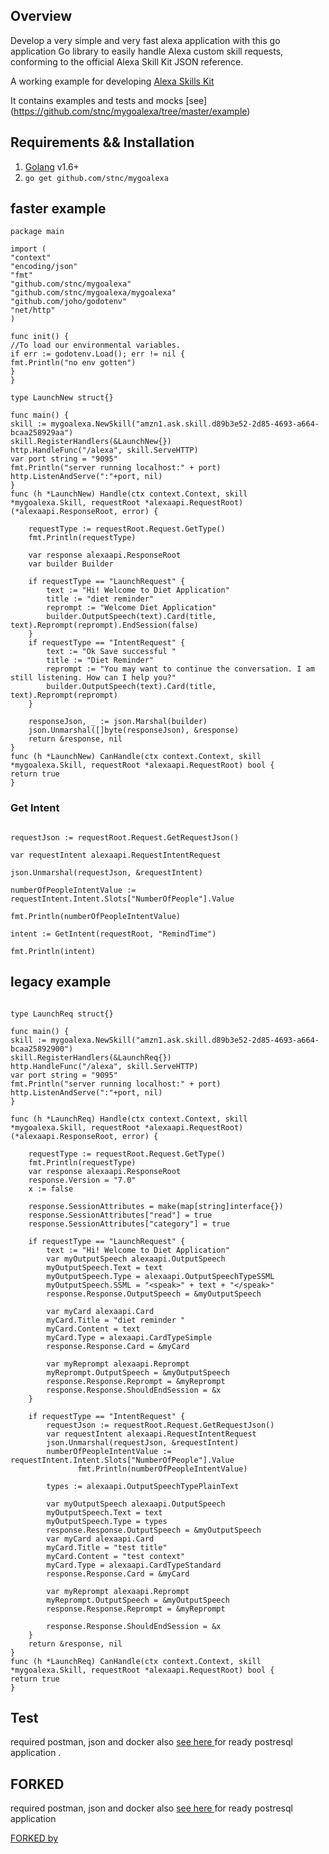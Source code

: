 ## Overview
Develop a very simple and very fast alexa application with this go application
Go library to easily handle Alexa custom skill requests, conforming to the official Alexa Skill Kit JSON reference.

A working example for developing [Alexa Skills Kit](http://developer.amazon.com/public/solutions/alexa/alexa-skills-kit)

It contains examples and tests and mocks  [see] (https://github.com/stnc/mygoalexa/tree/master/example)

## Requirements && Installation

1. [Golang](https://golang.org/) v1.6+
2. `go get github.com/stnc/mygoalexa`


## faster example 


```golang
package main

import (
"context"
"encoding/json"
"fmt"
"github.com/stnc/mygoalexa"
"github.com/stnc/mygoalexa/mygoalexa"
"github.com/joho/godotenv"
"net/http"
)

func init() {
//To load our environmental variables.
if err := godotenv.Load(); err != nil {
fmt.Println("no env gotten")
}
}

type LaunchNew struct{}

func main() {
skill := mygoalexa.NewSkill("amzn1.ask.skill.d89b3e52-2d85-4693-a664-bcaa258929aa")
skill.RegisterHandlers(&LaunchNew{})
http.HandleFunc("/alexa", skill.ServeHTTP)
var port string = "9095"
fmt.Println("server running localhost:" + port)
http.ListenAndServe(":"+port, nil)
}
func (h *LaunchNew) Handle(ctx context.Context, skill *mygoalexa.Skill, requestRoot *alexaapi.RequestRoot) (*alexaapi.ResponseRoot, error) {

	requestType := requestRoot.Request.GetType()
	fmt.Println(requestType)

	var response alexaapi.ResponseRoot
	var builder Builder

	if requestType == "LaunchRequest" {
		text := "Hi! Welcome to Diet Application"
		title := "diet reminder"
		reprompt := "Welcome Diet Application"
		builder.OutputSpeech(text).Card(title, text).Reprompt(reprompt).EndSession(false)
	}
	if requestType == "IntentRequest" {
		text := "Ok Save successful "
		title := "Diet Reminder"
		reprompt := "You may want to continue the conversation. I am still listening. How can I help you?"
		builder.OutputSpeech(text).Card(title, text).Reprompt(reprompt)
	}

	responseJson, _ := json.Marshal(builder)
	json.Unmarshal([]byte(responseJson), &response)
	return &response, nil
}
func (h *LaunchNew) CanHandle(ctx context.Context, skill *mygoalexa.Skill, requestRoot *alexaapi.RequestRoot) bool {
return true
}
```


### Get Intent 

```golang

requestJson := requestRoot.Request.GetRequestJson()

var requestIntent alexaapi.RequestIntentRequest

json.Unmarshal(requestJson, &requestIntent)

numberOfPeopleIntentValue := requestIntent.Intent.Slots["NumberOfPeople"].Value

fmt.Println(numberOfPeopleIntentValue)

intent := GetIntent(requestRoot, "RemindTime")

fmt.Println(intent)

```


## legacy example

```golang

type LaunchReq struct{}

func main() {
skill := mygoalexa.NewSkill("amzn1.ask.skill.d89b3e52-2d85-4693-a664-bcaa25892900")
skill.RegisterHandlers(&LaunchReq{})
http.HandleFunc("/alexa", skill.ServeHTTP)
var port string = "9095"
fmt.Println("server running localhost:" + port)
http.ListenAndServe(":"+port, nil)
}

func (h *LaunchReq) Handle(ctx context.Context, skill *mygoalexa.Skill, requestRoot *alexaapi.RequestRoot) (*alexaapi.ResponseRoot, error) {

	requestType := requestRoot.Request.GetType()
	fmt.Println(requestType)
	var response alexaapi.ResponseRoot
	response.Version = "7.0"
	x := false

	response.SessionAttributes = make(map[string]interface{})
	response.SessionAttributes["read"] = true
	response.SessionAttributes["category"] = true

	if requestType == "LaunchRequest" {
		text := "Hi! Welcome to Diet Application"
		var myOutputSpeech alexaapi.OutputSpeech
		myOutputSpeech.Text = text
		myOutputSpeech.Type = alexaapi.OutputSpeechTypeSSML
		myOutputSpeech.SSML = "<speak>" + text + "</speak>"
		response.Response.OutputSpeech = &myOutputSpeech

		var myCard alexaapi.Card
		myCard.Title = "diet reminder "
		myCard.Content = text
		myCard.Type = alexaapi.CardTypeSimple
		response.Response.Card = &myCard

		var myReprompt alexaapi.Reprompt
		myReprompt.OutputSpeech = &myOutputSpeech
		response.Response.Reprompt = &myReprompt
		response.Response.ShouldEndSession = &x
	}

	if requestType == "IntentRequest" {
		requestJson := requestRoot.Request.GetRequestJson()
		var requestIntent alexaapi.RequestIntentRequest
		json.Unmarshal(requestJson, &requestIntent)
		numberOfPeopleIntentValue := requestIntent.Intent.Slots["NumberOfPeople"].Value
               fmt.Println(numberOfPeopleIntentValue)

		types := alexaapi.OutputSpeechTypePlainText

		var myOutputSpeech alexaapi.OutputSpeech
		myOutputSpeech.Text = text
		myOutputSpeech.Type = types
		response.Response.OutputSpeech = &myOutputSpeech
		var myCard alexaapi.Card
		myCard.Title = "test title"
		myCard.Content = "test context"
		myCard.Type = alexaapi.CardTypeStandard
		response.Response.Card = &myCard

		var myReprompt alexaapi.Reprompt
		myReprompt.OutputSpeech = &myOutputSpeech
		response.Response.Reprompt = &myReprompt

		response.Response.ShouldEndSession = &x
	}
	return &response, nil
}
func (h *LaunchReq) CanHandle(ctx context.Context, skill *mygoalexa.Skill, requestRoot *alexaapi.RequestRoot) bool {
return true
}
```
## Test

required postman, json and docker also [see here ](https://github.com/stnc/mygoalexa/tree/master/example/tools) for ready postresql application
.

## FORKED

required postman, json and docker also [see here ](https://github.com/stnc/mygoalexa/tree/master/example/tools) for ready postresql application


[FORKED by ](https://github.com/aivahealth/goalexa)

